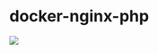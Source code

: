 # docker-nginx-php

[![](https://badge.imagelayers.io/samtayuk/nginx-php:latest.svg)](https://imagelayers.io/?images=samtayuk/nginx-php:latest 'Get your own badge on imagelayers.io')